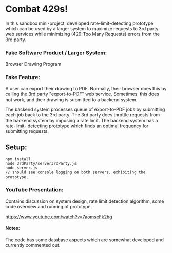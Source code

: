 
# Combat 429s!

In this sandbox mini-project, developed rate-limit-detecting prototype
which can be used by a larger system to maximize requests to 3rd party
web services while minimizing (429-Too Many Requests) errors from
the 3rd party.


### Fake Software Product / Larger System:

Browser Drawing Program


### Fake Feature:

A user can export their drawing to PDF. Normally, their browser does this
by calling the 3rd party "export-to-PDF" web service. Sometimes, this does not
work, and their drawing is submitted to a backend system.

The backend system processes queue of export-to-PDF jobs by submitting each
job back to the 3rd party. The 3rd party does throttle requests from the
backend system by imposing a rate limit. The backend system has a rate-limit-
detecting prototype which finds an optimal frequency for submitting requests.


## Setup:

    npm install
    node 3rdParty/server3rdParty.js
    node server.js
    // should see console logging on both servers, exhibiting the prototype.


### YouTube Presentation:

Contains discussion on system design, rate limit detection algorithm, some code
overview and running of prototype.

https://www.youtube.com/watch?v=7aomscFk2hg

#### Notes:

The code has some database aspects which are somewhat developed and
currently commented out.
